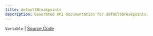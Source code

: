 ```yaml
---
title: defaultBreakpoints
description: Generated API documentation for defaultBreakpoints.
---
```


`Variable` | [Source Code](https://github.com/mrCamelCode/jtjs/blob/ddfaeb1a2c9bf793372bb41076f65f452b124091/libs/react/lib/hooks/use-breakpoint.hook.ts#L12)
